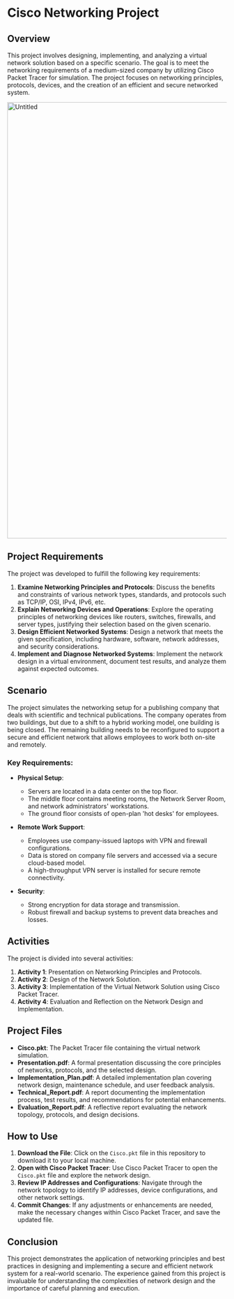 # Cisco Networking Project

## Overview
This project involves designing, implementing, and analyzing a virtual network solution based on a specific scenario. The goal is to meet the networking requirements of a medium-sized company by utilizing Cisco Packet Tracer for simulation. The project focuses on networking principles, protocols, devices, and the creation of an efficient and secure networked system.


<img width="1000" alt="Untitled" src="https://github.com/user-attachments/assets/80495422-021a-4cec-b752-0c577fa15a98">


## Project Requirements
The project was developed to fulfill the following key requirements:

1. **Examine Networking Principles and Protocols**: Discuss the benefits and constraints of various network types, standards, and protocols such as TCP/IP, OSI, IPv4, IPv6, etc.
2. **Explain Networking Devices and Operations**: Explore the operating principles of networking devices like routers, switches, firewalls, and server types, justifying their selection based on the given scenario.
3. **Design Efficient Networked Systems**: Design a network that meets the given specification, including hardware, software, network addresses, and security considerations.
4. **Implement and Diagnose Networked Systems**: Implement the network design in a virtual environment, document test results, and analyze them against expected outcomes.

## Scenario
The project simulates the networking setup for a publishing company that deals with scientific and technical publications. The company operates from two buildings, but due to a shift to a hybrid working model, one building is being closed. The remaining building needs to be reconfigured to support a secure and efficient network that allows employees to work both on-site and remotely.

### Key Requirements:
- **Physical Setup**: 
  - Servers are located in a data center on the top floor.
  - The middle floor contains meeting rooms, the Network Server Room, and network administrators' workstations.
  - The ground floor consists of open-plan 'hot desks' for employees.

- **Remote Work Support**:
  - Employees use company-issued laptops with VPN and firewall configurations.
  - Data is stored on company file servers and accessed via a secure cloud-based model.
  - A high-throughput VPN server is installed for secure remote connectivity.

- **Security**:
  - Strong encryption for data storage and transmission.
  - Robust firewall and backup systems to prevent data breaches and losses.

## Activities
The project is divided into several activities:

1. **Activity 1**: Presentation on Networking Principles and Protocols.
2. **Activity 2**: Design of the Network Solution.
3. **Activity 3**: Implementation of the Virtual Network Solution using Cisco Packet Tracer.
4. **Activity 4**: Evaluation and Reflection on the Network Design and Implementation.

## Project Files
- **Cisco.pkt**: The Packet Tracer file containing the virtual network simulation.
- **Presentation.pdf**: A formal presentation discussing the core principles of networks, protocols, and the selected design.
- **Implementation_Plan.pdf**: A detailed implementation plan covering network design, maintenance schedule, and user feedback analysis.
- **Technical_Report.pdf**: A report documenting the implementation process, test results, and recommendations for potential enhancements.
- **Evaluation_Report.pdf**: A reflective report evaluating the network topology, protocols, and design decisions.

## How to Use

1. **Download the File**: Click on the `Cisco.pkt` file in this repository to download it to your local machine.
2. **Open with Cisco Packet Tracer**: Use Cisco Packet Tracer to open the `Cisco.pkt` file and explore the network design.
3. **Review IP Addresses and Configurations**: Navigate through the network topology to identify IP addresses, device configurations, and other network settings.
4. **Commit Changes**: If any adjustments or enhancements are needed, make the necessary changes within Cisco Packet Tracer, and save the updated file.


## Conclusion
This project demonstrates the application of networking principles and best practices in designing and implementing a secure and efficient network system for a real-world scenario. The experience gained from this project is invaluable for understanding the complexities of network design and the importance of careful planning and execution.

